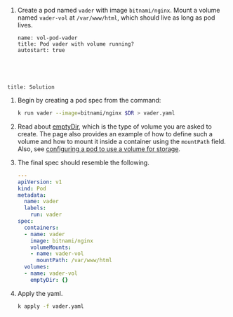 
1. Create a pod named `vader` with image `bitnami/nginx`. Mount a volume named `vader-vol` at `/var/www/html`, which should live as long as pod lives.

    ```examiner:execute-test
    name: vol-pod-vader
    title: Pod vader with volume running?
    autostart: true
    ```

<div style="margin-top: 5em;"></div>

```section:begin
title: Solution
```

1. Begin by creating a pod spec from the command:

    ```bash
    k run vader --image=bitnami/nginx $DR > vader.yaml
    ```

1. Read about [emptyDir](https://kubernetes.io/docs/concepts/storage/volumes/#emptydir), which is the type of volume you are asked to create.  The page also provides an example of how to define such a volume and how to mount it inside a container using the `mountPath` field.  Also, see [configuring a pod to use a volume for storage](https://kubernetes.io/docs/tasks/configure-pod-container/configure-volume-storage/).

1. The final spec should resemble the following.

    ```yaml
    ---
    apiVersion: v1
    kind: Pod
    metadata:
      name: vader
      labels:
        run: vader
    spec:
      containers:
      - name: vader
        image: bitnami/nginx
        volumeMounts:
        - name: vader-vol
          mountPath: /var/www/html
      volumes:
      - name: vader-vol
        emptyDir: {}
    ```

1. Apply the yaml.

    ```bash
    k apply -f vader.yaml
    ```

```section:end
```
